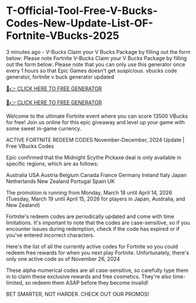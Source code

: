 # T-Official-Tool-Free-V-Bucks-Codes-New-Update-List-OF-Fortnite-VBucks-2025
3 minutes ago - V-Bucks Claim your V Bucks Package by filling out the form below: Please note Fortnite V-Bucks Claim your V Bucks Package by filling out the form below: Please note that you can only use this generator once every 1 hours so that Epic Games doesn't get suspicious. vbucks code generator, fortnite v buck generator updated

[🔴👉 CLICK HERE TO FREE GENERATOR](https://shorter.me/nVzTR)

[🔴👉 CLICK HERE TO FREE GENERATOR](https://shorter.me/nVzTR)

Welcome to the ultimate Fortnite event where you can score 13500 VBucks for free! Join us online for this epic giveaway and level up your game with some sweet in-game currency.

ACTIVE FORTNITE REDEEM CODES
November-December, 2024 Update | Free VBucks Codes

Epic confirmed that the Midnight Scythe Pickaxe deal is only available in specific regions, which are as follows:

Australia
USA
Austria
Belgium
Canada
France
Germany
Ireland
Italy
Japan
Netherlands
New Zealand
Portugal
Spain
UK

The promotion is running from Monday, March 18 until April 14, 2026 (Tuesday, March 19 until April 15, 2026 for players in Japan, Australia, and New Zealand)

Fortnite's redeem codes are periodically updated and come with time limitations. It's important to note that the codes are case-sensitive, so if you encounter issues during redemption, check if the code has expired or if you've entered incorrect characters.

Here's the list of all the currently active codes for Fortnite so you could redeem free rewards for when you next play Fortnite. Unfortunately, there's only one active code as of November 26, 2024

These alpha-numerical codes are all case-sensitive, so carefully type them in to claim these exclusive rewards and free cosmetics. They're also time-limited, so redeem them ASAP before they become invalid!

BET SMARTER, NOT HARDER. CHECK OUT OUR PROMOS!
